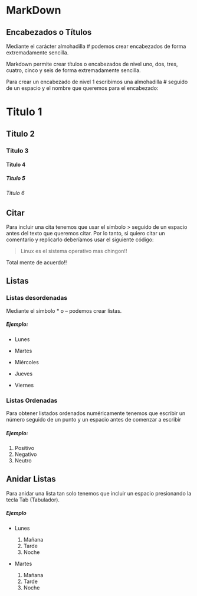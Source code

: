 # MarkDown

## Encabezados o Títulos

Mediante el carácter almohadilla # podemos crear encabezados
de forma extremadamente sencilla.

Markdown permite crear títulos o encabezados de nivel uno, dos, tres, cuatro,
cinco y seis de forma extremadamente sencilla.

Para crear un encabezado de nivel 1 escribimos una almohadilla # seguido de un
espacio y el nombre que queremos para el encabezado:

# Titulo 1
## Titulo 2
### Titulo 3
#### Titulo 4
##### Titulo 5
###### Titulo 6

## Citar

Para incluir una cita tenemos que usar el símbolo > seguido de un espacio antes
del texto que queremos citar. Por lo tanto, si quiero citar
un comentario y replicarlo deberíamos usar el siguiente código:

> Linux es el sistema operativo mas chingon!!

Total mente de acuerdo!!

## Listas

### Listas desordenadas

Mediante el símbolo * o – podemos crear listas.

##### Ejemplo:

* Lunes
- Martes
* Miércoles
- Jueves
* Viernes

### Listas Ordenadas

Para obtener listados ordenados numéricamente tenemos que escribir un
número seguido de un punto y un espacio antes de comenzar a escribir


##### Ejemplo:

1. Positivo
2. Negativo
3. Neutro

## Anidar Listas

Para anidar una lista tan solo tenemos que incluir un espacio presionando la
tecla Tab (Tabulador).

##### Ejemplo

- Lunes
  1. Mañana
  2. Tarde
  3. Noche

- Martes
  1. Mañana
  2. Tarde
  3. Noche
  
